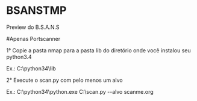 # BSANSTMP

Preview do B.S.A.N.S

#Apenas Portscanner

1° Copie a pasta nmap para a pasta lib do diretório onde você instalou seu python3.4

Ex.: C:\python34\lib


2° Execute o scan.py com pelo menos um alvo

Ex.: C:\python34\python.exe C:\scan.py --alvo scanme.org

